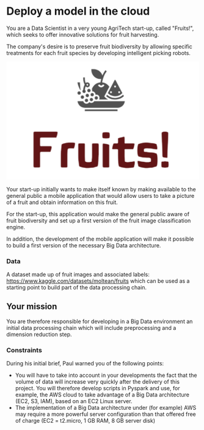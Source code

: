 # Deploy a model in the cloud
You are a Data Scientist in a very young AgriTech start-up, called "Fruits!", which seeks to offer innovative solutions for fruit harvesting.

The company's desire is to preserve fruit biodiversity by allowing specific treatments for each fruit species by developing intelligent picking robots.

<img src="img.png">

Your start-up initially wants to make itself known by making available to the general public a mobile application that would allow users to take a picture of
a fruit and obtain information on this fruit.

For the start-up, this application would make the general public aware of fruit biodiversity and set up a first version of the fruit image classification engine.

In addition, the development of the mobile application will make it possible to build a first version of the necessary Big Data architecture.

### Data
A dataset made up of fruit images and associated labels: https://www.kaggle.com/datasets/moltean/fruits
which can be used as a starting point to build part of the data processing chain.

## Your mission
You are therefore responsible for developing in a Big Data environment an initial data processing chain which will include preprocessing and a dimension reduction step.

### Constraints
During his initial brief, Paul warned you of the following points:

- You will have to take into account in your developments the fact that the volume of data will increase very quickly after the delivery of this project. 
You will therefore develop scripts in Pyspark and use, for example, the AWS cloud to take advantage of a Big Data architecture (EC2, S3, IAM), based on an EC2 Linux server.
- The implementation of a Big Data architecture under (for example) AWS may require a more powerful server configuration than that offered free of charge (EC2 = t2.micro, 1 GB RAM, 8 GB server disk)
